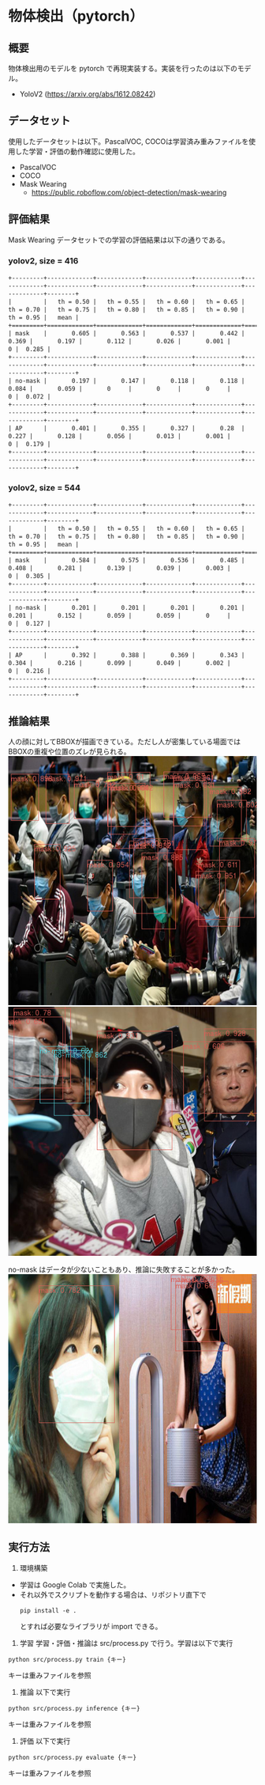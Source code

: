 # 物体検出（pytorch）

## 概要
物体検出用のモデルを pytorch で再現実装する。実装を行ったのは以下のモデル。
* YoloV2 (https://arxiv.org/abs/1612.08242)

## データセット
使用したデータセットは以下。PascalVOC, COCOは学習済み重みファイルを使用した学習・評価の動作確認に使用した。
* PascalVOC
* COCO
* Mask Wearing
    * https://public.roboflow.com/object-detection/mask-wearing

## 評価結果
Mask Wearing データセットでの学習の評価結果は以下の通りである。
### yolov2, size = 416
```
+---------+-------------+-------------+-------------+-------------+-------------+-------------+-------------+-------------+-------------+-------------+--------+
|         |   th = 0.50 |   th = 0.55 |   th = 0.60 |   th = 0.65 |   th = 0.70 |   th = 0.75 |   th = 0.80 |   th = 0.85 |   th = 0.90 |   th = 0.95 |   mean |
+=========+=============+=============+=============+=============+=============+=============+=============+=============+=============+=============+========+
| mask    |       0.605 |       0.563 |       0.537 |       0.442 |       0.369 |       0.197 |       0.112 |       0.026 |       0.001 |           0 |  0.285 |
+---------+-------------+-------------+-------------+-------------+-------------+-------------+-------------+-------------+-------------+-------------+--------+
| no-mask |       0.197 |       0.147 |       0.118 |       0.118 |       0.084 |       0.059 |       0     |       0     |       0     |           0 |  0.072 |
+---------+-------------+-------------+-------------+-------------+-------------+-------------+-------------+-------------+-------------+-------------+--------+
| AP      |       0.401 |       0.355 |       0.327 |       0.28  |       0.227 |       0.128 |       0.056 |       0.013 |       0.001 |           0 |  0.179 |
+---------+-------------+-------------+-------------+-------------+-------------+-------------+-------------+-------------+-------------+-------------+--------+
```

### yolov2, size = 544
```
+---------+-------------+-------------+-------------+-------------+-------------+-------------+-------------+-------------+-------------+-------------+--------+
|         |   th = 0.50 |   th = 0.55 |   th = 0.60 |   th = 0.65 |   th = 0.70 |   th = 0.75 |   th = 0.80 |   th = 0.85 |   th = 0.90 |   th = 0.95 |   mean |
+=========+=============+=============+=============+=============+=============+=============+=============+=============+=============+=============+========+
| mask    |       0.584 |       0.575 |       0.536 |       0.485 |       0.408 |       0.281 |       0.139 |       0.039 |       0.003 |           0 |  0.305 |
+---------+-------------+-------------+-------------+-------------+-------------+-------------+-------------+-------------+-------------+-------------+--------+
| no-mask |       0.201 |       0.201 |       0.201 |       0.201 |       0.201 |       0.152 |       0.059 |       0.059 |       0     |           0 |  0.127 |
+---------+-------------+-------------+-------------+-------------+-------------+-------------+-------------+-------------+-------------+-------------+--------+
| AP      |       0.392 |       0.388 |       0.369 |       0.343 |       0.304 |       0.216 |       0.099 |       0.049 |       0.002 |           0 |  0.216 |
+---------+-------------+-------------+-------------+-------------+-------------+-------------+-------------+-------------+-------------+-------------+--------+
```

## 推論結果
人の顔に対してBBOXが描画できている。ただし人が密集している場面ではBBOXの重複や位置のズレが見られる。
![image.png](images/result_544_1.png)
![image.png](images/result_544_2.png)

no-mask はデータが少ないこともあり、推論に失敗することが多かった。
![image.png](images/result_544_3.png)

## 実行方法
1. 環境構築
* 学習は Google Colab で実施した。
* それ以外でスクリプトを動作する場合は、リポジトリ直下で
    ```
    pip install -e .
    ```
    とすれば必要なライブラリが import できる。

1. 学習
学習・評価・推論は src/process.py で行う。学習は以下で実行
```
python src/process.py train {キー}
```
キーは重みファイルを参照

1. 推論
以下で実行
```
python src/process.py inference {キー}
```
キーは重みファイルを参照

1. 評価
以下で実行
```
python src/process.py evaluate {キー}
```
キーは重みファイルを参照

